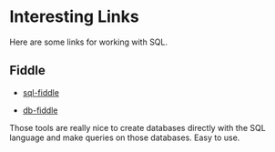 # Interesting Links

Here are some links for working with SQL.



## Fiddle

- [sql-fiddle](http://sqlfiddle.com/)

- [db-fiddle](https://www.db-fiddle.com/) 

Those tools are really nice to create databases directly with the SQL language and make queries on those databases. Easy to use.